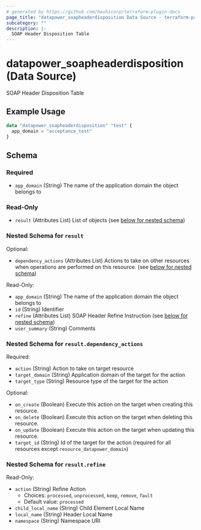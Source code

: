 ```yaml
---
# generated by https://github.com/hashicorp/terraform-plugin-docs
page_title: "datapower_soapheaderdisposition Data Source - terraform-provider-datapower"
subcategory: ""
description: |-
  SOAP Header Disposition Table
---
```


# datapower_soapheaderdisposition (Data Source)

SOAP Header Disposition Table

## Example Usage

```terraform
data "datapower_soapheaderdisposition" "test" {
  app_domain = "acceptance_test"
}
```

<!-- schema generated by tfplugindocs -->
## Schema

### Required

- `app_domain` (String) The name of the application domain the object belongs to

### Read-Only

- `result` (Attributes List) List of objects (see [below for nested schema](#nestedatt--result))

<a id="nestedatt--result"></a>
### Nested Schema for `result`

Optional:

- `dependency_actions` (Attributes List) Actions to take on other resources when operations are performed on this resource. (see [below for nested schema](#nestedatt--result--dependency_actions))

Read-Only:

- `app_domain` (String) The name of the application domain the object belongs to
- `id` (String) Identifier
- `refine` (Attributes List) SOAP Header Refine Instruction (see [below for nested schema](#nestedatt--result--refine))
- `user_summary` (String) Comments

<a id="nestedatt--result--dependency_actions"></a>
### Nested Schema for `result.dependency_actions`

Required:

- `action` (String) Action to take on target resource
- `target_domain` (String) Application domain of the target for the action
- `target_type` (String) Resource type of the target for the action

Optional:

- `on_create` (Boolean) Execute this action on the target when creating this resource.
- `on_delete` (Boolean) Execute this action on the target when deleting this resource.
- `on_update` (Boolean) Execute this action on the target when updating this resource.
- `target_id` (String) Id of the target for the action (required for all resources except `resource_datapower_domain`)


<a id="nestedatt--result--refine"></a>
### Nested Schema for `result.refine`

Read-Only:

- `action` (String) Refine Action
  - Choices: `processed`, `unprocessed`, `keep`, `remove`, `fault`
  - Default value: `processed`
- `child_local_name` (String) Child Element Local Name
- `local_name` (String) Header Local Name
- `namespace` (String) Namespace URI
